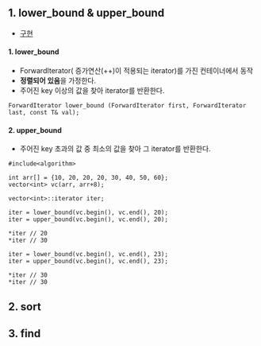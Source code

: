 
## 1. lower_bound & upper_bound  
* [구현](https://m.blog.naver.com/PostView.nhn?blogId=bestmaker0290&logNo=220820005454&proxyReferer=https%3A%2F%2Fwww.google.co.uk%2F)  

#### 1. lower_bound  
  * ForwardIterator( 증가연산(++)이 적용되는 iterator)를 가진 컨테이너에서 동작  
  * **정렬되어 있음**을 가정한다. 
  * 주어진 key 이상의 값을 찾아 iterator를 반환한다.  
```
ForwardIterator lower_bound (ForwardIterator first, ForwardIterator last, const T& val);
```

#### 2. upper_bound 
  * 주어진 key 초과의 값 중 최소의 값을 찾아 그 iterator를 반환한다.  
  
```
#include<algorithm>

int arr[] = {10, 20, 20, 20, 30, 40, 50, 60};
vector<int> vc(arr, arr+8);

vector<int>::iterator iter;

iter = lower_bound(vc.begin(), vc.end(), 20);
iter = upper_bound(vc.begin(), vc.end(), 20);

*iter // 20
*iter // 30

iter = lower_bound(vc.begin(), vc.end(), 23);
iter = upper_bound(vc.begin(), vc.end(), 23);

*iter // 30
*iter // 30

```
## 2. sort  

## 3. find  
